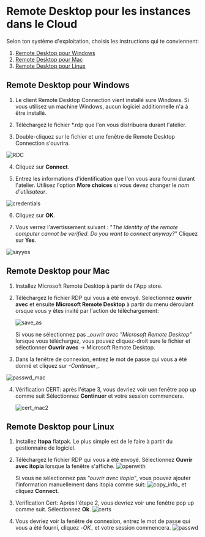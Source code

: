 # Remote Desktop pour les instances dans le Cloud

Selon ton système d'exploitation, choisis les instructions qui te conviennent:
1. [Remote Desktop pour Windows](#Remote-Desktop-pour-Windows)
2. [Remote Desktop pour Mac](#Remote-Desktop-pour-Mac)
3. [Remote Desktop pour Linux](#Remote-Desktop-pour-Linux)

## Remote Desktop pour Windows

1. Le client Remote Desktop Connection vient installé sure Windows. Si vous utilisez un machine Windows, aucun logiciel additionnelle n'a à être installé.

2. Téléchargez le fichier *.rdp que l'on vous distribuera durant l'atelier. 

3. Double-cliquez sur le fichier et une fenêtre de Remote Desktop Connection s'ouvrira.

![RDC](/assets_/RDC.PNG)

4. Cliquez sur **Connect**.
 
5. Entrez les informations d'identification que l'on vous aura fourni durant l'atelier. Utilisez l'option **More choices** si vous devez changer le _nom d'utilisateur_.

![credentials](/assets_/credentials.PNG)

6. Cliquez sur **OK**.

7. Vous verrez l'avertissement suivant : "_The identity of the remote computer cannot be verified. Do you want to connect anyway?_" Cliquez sur **Yes**.

![sayyes](/assets_/sayyes.PNG)

## Remote Desktop pour Mac
1. Installez Microsoft Remote Desktop à partir de l'App store.

2. Téléchargez le fichier RDP qui vous a été envoyé. Selectionnez __ouvrir avec__ et ensuite __Microsoft Remote Desktop__ à partir du menu déroulant orsque vous y êtes invité par l'action de téléchargement:

    ![save_as](/assets_/save_as.png)

    Si vous ne sélectionnez pas __ouvrir avec "Microsoft Remote Desktop"_ lorsque vous téléchargez, vous pouvez cliquez-droit sure le fichier et sélectionner __Ouvrir avec__ -> Microsoft Remote Desktop.

3. Dans la fenêtre de connexion, entrez le mot de passe qui vous a été donné et cliquez sur _-Continuer__.

![passwd_mac](/assets_/passwd_mac.png)

4. Vérification CERT: après l'étape 3, vous devriez voir uen fenêtre pop up comme suit Sélectionnez __Continuer__ et votre session commencera.

    ![cert_mac2](/assets_/cert_mac2.png)
    
## Remote Desktop pour Linux
1. Installez __Itopa__ flatpak. Le plus simple est de le faire à partir du gestionnaire de logiciel. 

2. Téléchargez le fichier RDP qui vous a été envoyé. Sélectionnez __Ouvrir avec itopia__ lorsque la fenêtre s'affiche.
![openwith](/assets_/openwith.png)

    Si vous ne sélectionnez pas _"ouvrir avec itopia"_, vous pouvez ajouter l'information manuellement dans itopia comme suit: 
![copy_info_](/assets_/copy_info_.png) 
et cliquez __Connect__.

3. Verification Cert: Après l'étape 2, vous devriez voir une fenêtre pop up comme suit. Sélectionnez __Ok__.
![certs](/assets_/certs.png)

4. Vous devriez voir la fenêtre de connexion, entrez le mot de passe qui vous a été fourni, cliquez -_OK__ et votre session commencera.
![passwd](/assets_/passwd.png)
